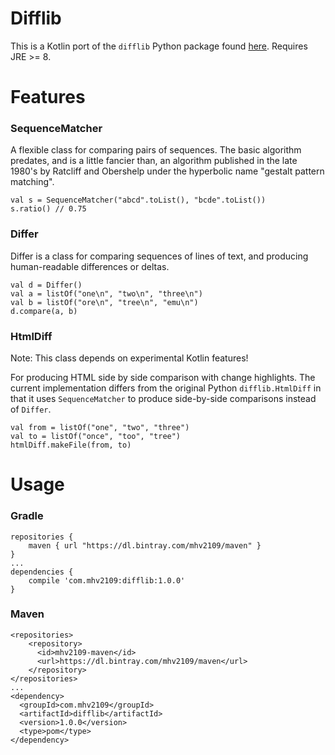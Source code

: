 # Difflib

This is a Kotlin port of the `difflib` Python package found 
[here](https://github.com/python/cpython/blob/3.7/Lib/difflib.py).  Requires JRE >= 8.

# Features

### SequenceMatcher
A flexible class for comparing pairs of sequences.  The basic algorithm predates, and is a little fancier than, an 
algorithm published in the late 1980's by Ratcliff and Obershelp under the hyperbolic name "gestalt pattern matching".

```
val s = SequenceMatcher("abcd".toList(), "bcde".toList())
s.ratio() // 0.75
```

### Differ
Differ is a class for comparing sequences of lines of text, and producing human-readable differences or deltas.

```
val d = Differ()
val a = listOf("one\n", "two\n", "three\n")
val b = listOf("ore\n", "tree\n", "emu\n")
d.compare(a, b)
```

### HtmlDiff
Note: This class depends on experimental Kotlin features!

For producing HTML side by side comparison with change highlights. The current implementation differs from the original
Python `difflib.HtmlDiff` in that it uses `SequenceMatcher` to produce side-by-side comparisons instead of `Differ`.

```
val from = listOf("one", "two", "three")
val to = listOf("once", "too", "tree")
htmlDiff.makeFile(from, to)
```

# Usage
### Gradle
```
repositories {
    maven { url "https://dl.bintray.com/mhv2109/maven" } 
}
...
dependencies {
    compile 'com.mhv2109:difflib:1.0.0'
}
```

### Maven
```
<repositories>
    <repository>
      <id>mhv2109-maven</id>
      <url>https://dl.bintray.com/mhv2109/maven</url>
    </repository>
</repositories>
...
<dependency>
  <groupId>com.mhv2109</groupId>
  <artifactId>difflib</artifactId>
  <version>1.0.0</version>
  <type>pom</type>
</dependency>
```

